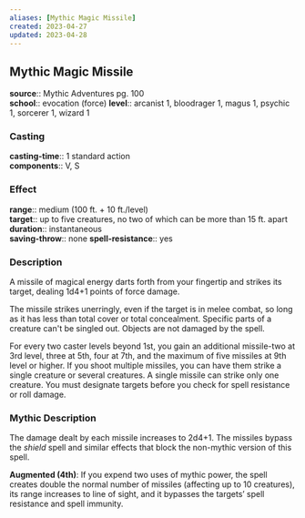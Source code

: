 ```yaml
---
aliases: [Mythic Magic Missile]
created: 2023-04-27
updated: 2023-04-28
---
```


## Mythic Magic Missile

**source**:: Mythic Adventures pg. 100  
**school**:: evocation (force)
**level**:: arcanist 1, bloodrager 1, magus 1, psychic 1, sorcerer 1, wizard 1

### Casting

**casting-time**:: 1 standard action  
**components**:: V, S

### Effect

**range**:: medium (100 ft. + 10 ft./level)  
**target**:: up to five creatures, no two of which can be more than 15 ft. apart  
**duration**:: instantaneous  
**saving-throw**:: none
**spell-resistance**:: yes

### Description

A missile of magical energy darts forth from your fingertip and strikes its target, dealing 1d4+1 points of force damage.  
  
The missile strikes unerringly, even if the target is in melee combat, so long as it has less than total cover or total concealment. Specific parts of a creature can't be singled out. Objects are not damaged by the spell.  
  
For every two caster levels beyond 1st, you gain an additional missile-two at 3rd level, three at 5th, four at 7th, and the maximum of five missiles at 9th level or higher. If you shoot multiple missiles, you can have them strike a single creature or several creatures. A single missile can strike only one creature. You must designate targets before you check for spell resistance or roll damage.

### Mythic Description

The damage dealt by each missile increases to 2d4+1. The missiles bypass the *shield* spell and similar effects that block the non-mythic version of this spell.  
  
**Augmented (4th)**: If you expend two uses of mythic power, the spell creates double the normal number of missiles (affecting up to 10 creatures), its range increases to line of sight, and it bypasses the targets’ spell resistance and spell immunity.
